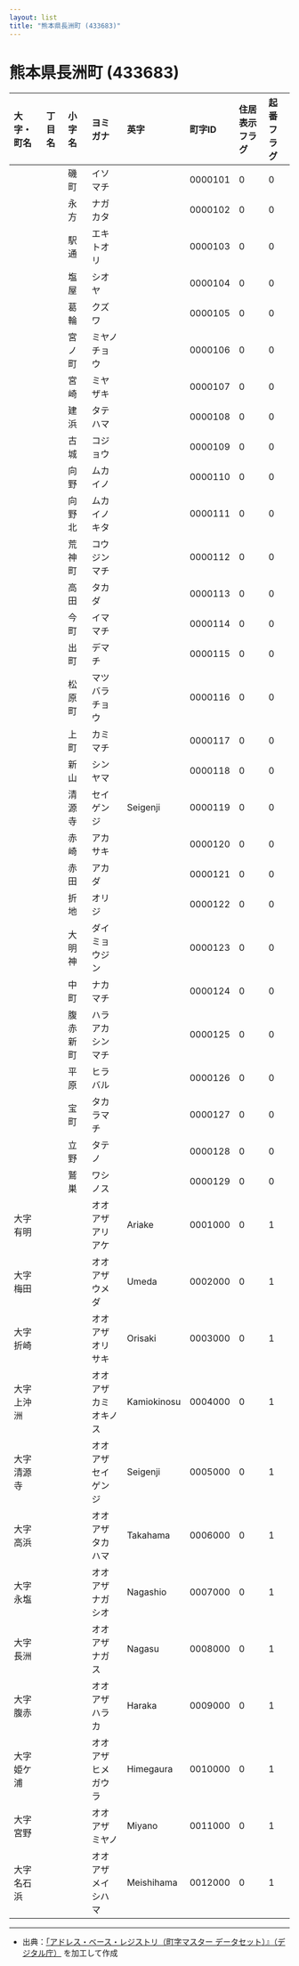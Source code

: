 ```yaml
---
layout: list
title: "熊本県長洲町 (433683)"
---
```


# 熊本県長洲町 (433683)

| 大字・町名 | 丁目名 | 小字名 | ヨミガナ | 英字 | 町字ID | 住居表示フラグ | 起番フラグ |
|:---|:---|:---|:---|:---|:---|:---|:---|
|  |  | 磯町 | イソマチ |  | 0000101 | 0 | 0 |
|  |  | 永方 | ナガカタ |  | 0000102 | 0 | 0 |
|  |  | 駅通 | エキトオリ |  | 0000103 | 0 | 0 |
|  |  | 塩屋 | シオヤ |  | 0000104 | 0 | 0 |
|  |  | 葛輪 | クズワ |  | 0000105 | 0 | 0 |
|  |  | 宮ノ町 | ミヤノチョウ |  | 0000106 | 0 | 0 |
|  |  | 宮崎 | ミヤザキ |  | 0000107 | 0 | 0 |
|  |  | 建浜 | タテハマ |  | 0000108 | 0 | 0 |
|  |  | 古城 | コジョウ |  | 0000109 | 0 | 0 |
|  |  | 向野 | ムカイノ |  | 0000110 | 0 | 0 |
|  |  | 向野北 | ムカイノキタ |  | 0000111 | 0 | 0 |
|  |  | 荒神町 | コウジンマチ |  | 0000112 | 0 | 0 |
|  |  | 高田 | タカダ |  | 0000113 | 0 | 0 |
|  |  | 今町 | イママチ |  | 0000114 | 0 | 0 |
|  |  | 出町 | デマチ |  | 0000115 | 0 | 0 |
|  |  | 松原町 | マツバラチョウ |  | 0000116 | 0 | 0 |
|  |  | 上町 | カミマチ |  | 0000117 | 0 | 0 |
|  |  | 新山 | シンヤマ |  | 0000118 | 0 | 0 |
|  |  | 清源寺 | セイゲンジ | Seigenji | 0000119 | 0 | 0 |
|  |  | 赤崎 | アカサキ |  | 0000120 | 0 | 0 |
|  |  | 赤田 | アカダ |  | 0000121 | 0 | 0 |
|  |  | 折地 | オリジ |  | 0000122 | 0 | 0 |
|  |  | 大明神 | ダイミョウジン |  | 0000123 | 0 | 0 |
|  |  | 中町 | ナカマチ |  | 0000124 | 0 | 0 |
|  |  | 腹赤新町 | ハラアカシンマチ |  | 0000125 | 0 | 0 |
|  |  | 平原 | ヒラバル |  | 0000126 | 0 | 0 |
|  |  | 宝町 | タカラマチ |  | 0000127 | 0 | 0 |
|  |  | 立野 | タテノ |  | 0000128 | 0 | 0 |
|  |  | 鷲巣 | ワシノス |  | 0000129 | 0 | 0 |
| 大字有明 |  |  | オオアザアリアケ | Ariake | 0001000 | 0 | 1 |
| 大字梅田 |  |  | オオアザウメダ | Umeda | 0002000 | 0 | 1 |
| 大字折崎 |  |  | オオアザオリサキ | Orisaki | 0003000 | 0 | 1 |
| 大字上沖洲 |  |  | オオアザカミオキノス | Kamiokinosu | 0004000 | 0 | 1 |
| 大字清源寺 |  |  | オオアザセイゲンジ | Seigenji | 0005000 | 0 | 1 |
| 大字高浜 |  |  | オオアザタカハマ | Takahama | 0006000 | 0 | 1 |
| 大字永塩 |  |  | オオアザナガシオ | Nagashio | 0007000 | 0 | 1 |
| 大字長洲 |  |  | オオアザナガス | Nagasu | 0008000 | 0 | 1 |
| 大字腹赤 |  |  | オオアザハラカ | Haraka | 0009000 | 0 | 1 |
| 大字姫ケ浦 |  |  | オオアザヒメガウラ | Himegaura | 0010000 | 0 | 1 |
| 大字宮野 |  |  | オオアザミヤノ | Miyano | 0011000 | 0 | 1 |
| 大字名石浜 |  |  | オオアザメイシハマ | Meishihama | 0012000 | 0 | 1 |

---

- 出典：[「アドレス・ベース・レジストリ（町字マスター データセット）』（デジタル庁）](https://www.digital.go.jp/policies/base_registry_address/) を加工して作成